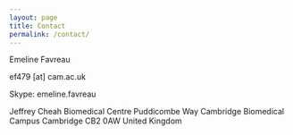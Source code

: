 ```yaml
---
layout: page
title: Contact
permalink: /contact/
---
```


Emeline Favreau

ef479 [at] cam.ac.uk

Skype: emeline.favreau


Jeffrey Cheah Biomedical Centre
Puddicombe Way
Cambridge Biomedical Campus
Cambridge
CB2 0AW
United Kingdom
